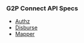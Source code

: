 ### G2P Connect API Specs

* [Authz](./dist/g2p-authz.html)
* [Disburse](./dist/g2p-disburse.html)
* [Mapper](./dist/g2p-mapper.html)